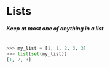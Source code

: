 Lists
=====

##### Keep at most one of anything in a list

```python

>>> my_list = [1, 1, 2, 3, 3]
>>> list(set(my_list))
[1, 2, 3]

```
